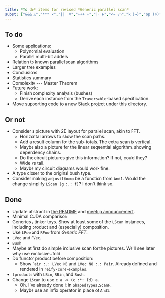 ```yaml
---
title: *To do* items for revised *Generic parallel scan*
subst: ["&&& △","*** ×","||| ▽","+++ +","|- ⊢","<~ ⤺","k (↝)","op (⊙)","--> ⇨","+-> ➔",":*: ✖",":+: ➕",":->? ⤔","Unit ()","R ℝ","Unit 𝟙",":==> ⤇"]
---
```


## To do

*   Some applications:
    *   Polynomial evaluation
    *   Parallel multi-bit adders
*   Relation to known parallel scan algorithms
*   Larger tree examples
*   Conclusions
*   Statistics summary
*   Complexity --- Master Theorem
*   Future work:
    *   Finish complexity analysis (bushes)
    *   Derive each instance from the `Traversable`-based specification.
*   Move supporting code to a new Stack project under this directory.

## Or not

*   Consider a picture with 2D layout for parallel scan, akin to FFT.
    *   Horizontal arrows to show the scan paths.
    *   Add a result column for the sub-totals.
        The extra scan is vertical.
    *   Maybe also a picture for the linear sequential algorithm, showing dependency chains.
    *   Do the circuit pictures give this information?
        If not, could they?
    *   Wide vs tall.
    *   Maybe my circuit diagrams would work fine.
*   A type closer to the original bush type.
*   Consider making `adjustl`/`bump` be a function from `And1`.
    Would the change simplify `LScan (g :.: f)`?
    I don't think so.


## Done

*   Update abstract in [the README](README.md) and [meetup announcement](https://www.meetup.com/haskellhackers/events/234242974/).
*   Minimal CUDA comparison
*   Generics / tinker toys.
    Show at least some of the `LScan` instances, including product and (especially) composition.
*   Use `LPow` and `RPow` from *Generic FFT*.
*   `LVec` and `RVec`.
*   `Bush`
*   Maybe at first do simple inclusive scan for the pictures.
    We'll see later why use exclusive+fold.
*   Do functor product before composition:
    *   Show `Pair :.: LVec N8` and `LVec N8 :.: Pair`.
        Already defined and rendered in `reify-core-examples`.
*   `lproducts` with `LBin`, `RBin`, and `Bush`.
*   Change `LScan` to use `c a -> (c :*: Id) a`.
    *   Oh. I've already done it in `ShapedTypes.ScanF`.
    *   Maybe use an infix operator in place of `And1`.
